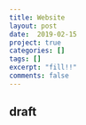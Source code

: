 ```yaml
---
title: Website
layout: post
date:  2019-02-15
project: true
categories: []
tags: []
excerpt: "fill!!"
comments: false
---
```

## draft
